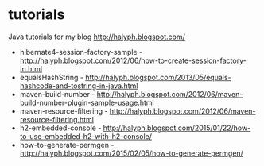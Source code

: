 tutorials
=========

Java tutorials for my blog http://halyph.blogspot.com/

- hibernate4-session-factory-sample - http://halyph.blogspot.com/2012/06/how-to-create-session-factory-in.html
- equalsHashString - http://halyph.blogspot.com/2013/05/equals-hashcode-and-tostring-in-java.html
- maven-build-number - http://halyph.blogspot.com/2012/06/maven-build-number-plugin-sample-usage.html
- maven-resource-filtering - http://halyph.blogspot.com/2012/06/maven-resource-filtering.html
- h2-embedded-console - http://halyph.blogspot.com/2015/01/22/how-to-use-embedded-h2-with-h2-console/ 
- how-to-generate-permgen - http://halyph.blogspot.com/2015/02/05/how-to-generate-permgen/
